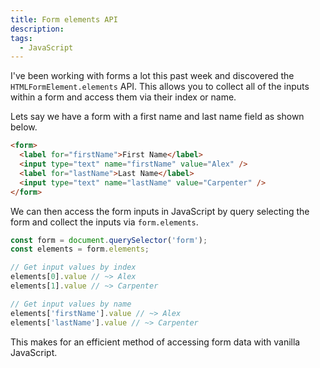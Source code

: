 ```yaml
---
title: Form elements API
description:
tags:
  - JavaScript
---
```

I've been working with forms a lot this past week and discovered the `HTMLFormElement.elements` API. This allows you to collect all of the inputs within a form and access them via their index or name.

Lets say we have a form with a first name and last name field as shown below.

```html
<form>
  <label for="firstName">First Name</label>
  <input type="text" name="firstName" value="Alex" />
  <label for="lastName">Last Name</label>
  <input type="text" name="lastName" value="Carpenter" />
</form>
```

We can then access the form inputs in JavaScript by query selecting the form and collect the inputs via `form.elements`.

```js
const form = document.querySelector('form');
const elements = form.elements;

// Get input values by index
elements[0].value // ~> Alex
elements[1].value // ~> Carpenter

// Get input values by name
elements['firstName'].value // ~> Alex
elements['lastName'].value // ~> Carpenter
```

This makes for an efficient method of accessing form data with vanilla JavaScript.
